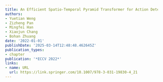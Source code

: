 ```yaml
---
title: An Efficient Spatio-Temporal Pyramid Transformer for Action Detection
authors:
- Yuetian Weng
- Zizheng Pan
- Mingfei Han
- Xiaojun Chang
- Bohan Zhuang
date: '2022-01-01'
publishDate: '2025-03-14T12:48:48.462645Z'
publication_types:
- chapter
publication: '*ECCV 2022*'
links:
- name: URL
  url: https://link.springer.com/10.1007/978-3-031-19830-4_21
---
```

